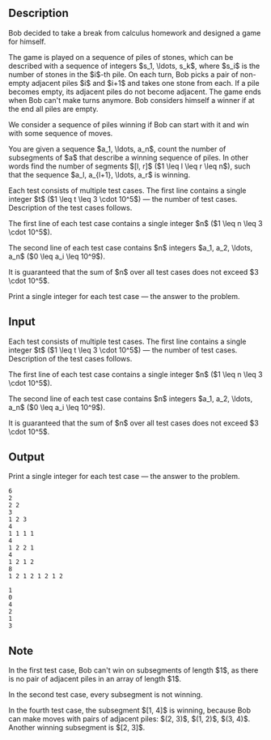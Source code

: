 ## Description

<div><p>Bob decided to take a break from calculus homework and designed a game for himself. </p><p>The game is played on a sequence of piles of stones, which can be described with a sequence of integers $s_1, \ldots, s_k$, where $s_i$ is the number of stones in the $i$-th pile. On each turn, Bob picks a pair of non-empty adjacent piles $i$ and $i+1$ and takes one stone from each. If a pile becomes empty, its adjacent piles <span class="tex-font-style-bf">do not become adjacent</span>. The game ends when Bob can't make turns anymore. Bob considers himself a winner if at the end all piles are empty.</p><p>We consider a sequence of piles <span class="tex-font-style-bf">winning</span> if Bob can start with it and win with some sequence of moves.</p><p>You are given a sequence $a_1, \ldots, a_n$, count the number of subsegments of $a$ that describe a winning sequence of piles. In other words find the number of segments $[l, r]$ ($1 \leq l \leq r \leq n$), such that the sequence $a_l, a_{l+1}, \ldots, a_r$ is winning.</p></div><div class="input-specification"><p>Each test consists of multiple test cases. The first line contains a single integer $t$ ($1 \leq t \leq 3 \cdot 10^5$) — the number of test cases. Description of the test cases follows.</p><p>The first line of each test case contains a single integer $n$ ($1 \leq n \leq 3 \cdot 10^5$).</p><p>The second line of each test case contains $n$ integers $a_1, a_2, \ldots, a_n$ ($0 \leq a_i \leq 10^9$).</p><p>It is guaranteed that the sum of $n$ over all test cases does not exceed $3 \cdot 10^5$.</p></div><div class="output-specification"><p>Print a single integer for each test case — the answer to the problem.</p></div>

## Input

<p>Each test consists of multiple test cases. The first line contains a single integer $t$ ($1 \leq t \leq 3 \cdot 10^5$) — the number of test cases. Description of the test cases follows.</p><p>The first line of each test case contains a single integer $n$ ($1 \leq n \leq 3 \cdot 10^5$).</p><p>The second line of each test case contains $n$ integers $a_1, a_2, \ldots, a_n$ ($0 \leq a_i \leq 10^9$).</p><p>It is guaranteed that the sum of $n$ over all test cases does not exceed $3 \cdot 10^5$.</p>

## Output

<p>Print a single integer for each test case — the answer to the problem.</p>





```input1
6
2
2 2
3
1 2 3
4
1 1 1 1
4
1 2 2 1
4
1 2 1 2
8
1 2 1 2 1 2 1 2
```




```output1
1
0
4
2
1
3
```



## Note

<p>In the first test case, Bob can't win on subsegments of length $1$, as there is no pair of adjacent piles in an array of length $1$.</p><p>In the second test case, every subsegment is not winning.</p><p>In the fourth test case, the subsegment $[1, 4]$ is winning, because Bob can make moves with pairs of adjacent piles: $(2, 3)$, $(1, 2)$, $(3, 4)$. Another winning subsegment is $[2, 3]$.</p>
